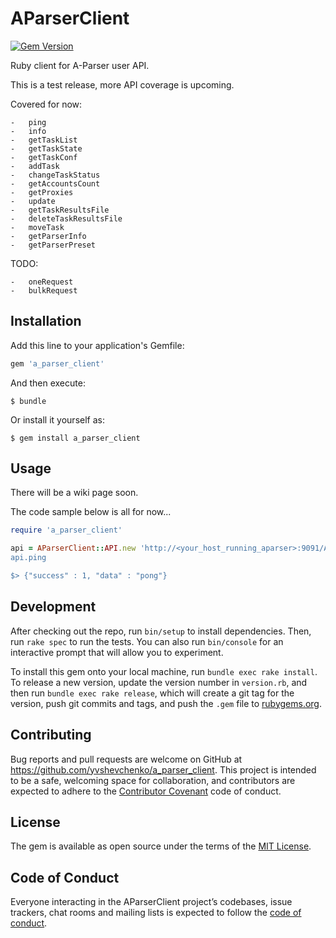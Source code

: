 # AParserClient

[![Gem Version](https://badge.fury.io/rb/a_parser_client.svg)](https://badge.fury.io/rb/a_parser_client)

Ruby client for A-Parser user API.

This is a test release, more API coverage is upcoming.

Covered for now:

	-	ping
	-	info
	- 	getTaskList
	-	getTaskState
	-	getTaskConf
	-	addTask
	-	changeTaskStatus
	-	getAccountsCount	
	-	getProxies	
	-	update	
	-	getTaskResultsFile	
	-	deleteTaskResultsFile	
	-	moveTask	
	-	getParserInfo	
	-	getParserPreset	

TODO:

	-	oneRequest
	-	bulkRequest



## Installation

Add this line to your application's Gemfile:

```ruby
gem 'a_parser_client'
```

And then execute:

    $ bundle

Or install it yourself as:

    $ gem install a_parser_client

## Usage

There will be a wiki page soon.

The code sample below is all for now...

```ruby
require 'a_parser_client'

api = AParserClient::API.new 'http://<your_host_running_aparser>:9091/API, ''
api.ping

$> {"success" : 1, "data" : "pong"}
```

## Development

After checking out the repo, run `bin/setup` to install dependencies. Then, run `rake spec` to run the tests. You can also run `bin/console` for an interactive prompt that will allow you to experiment.

To install this gem onto your local machine, run `bundle exec rake install`. To release a new version, update the version number in `version.rb`, and then run `bundle exec rake release`, which will create a git tag for the version, push git commits and tags, and push the `.gem` file to [rubygems.org](https://rubygems.org).

## Contributing

Bug reports and pull requests are welcome on GitHub at https://github.com/yvshevchenko/a_parser_client. This project is intended to be a safe, welcoming space for collaboration, and contributors are expected to adhere to the [Contributor Covenant](http://contributor-covenant.org) code of conduct.

## License

The gem is available as open source under the terms of the [MIT License](https://opensource.org/licenses/MIT).

## Code of Conduct

Everyone interacting in the AParserClient project’s codebases, issue trackers, chat rooms and mailing lists is expected to follow the [code of conduct](https://github.com/yvshevchenko/a_parser_client/blob/master/CODE_OF_CONDUCT.md).
